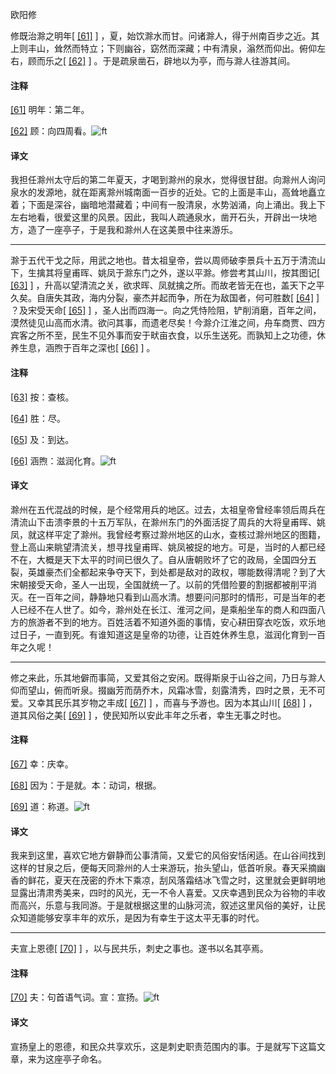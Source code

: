 
欧阳修

修既治滁之明年[
[\[61\]](#note_61)
]
，夏，始饮滁水而甘。问诸滁人，得于州南百步之近。其上则丰山，耸然而特立；下则幽谷，窈然而深藏；中有清泉，滃然而仰出。俯仰左右，顾而乐之[
[\[62\]](#note_62)
] 。于是疏泉凿石，辟地以为亭，而与滁人往游其间。

#### 注释 

[\[61\]](#noteBack_61)
明年：第二年。

[\[62\]](#noteBack_62)
顾：向四周看。![ft](@media/Image00002.jpg)

#### 译文 

我担任滁州太守后的第二年夏天，才喝到滁州的泉水，觉得很甘甜。向滁州人询问泉水的发源地，就在距离滁州城南面一百步的近处。它的上面是丰山，高耸地矗立着；下面是深谷，幽暗地潜藏着；中间有一股清泉，水势汹涌，向上涌出。我上下左右地看，很爱这里的风景。因此，我叫人疏通泉水，凿开石头，开辟出一块地方，造了一座亭子，于是我和滁州人在这美景中往来游乐。

------------------------------------------------------------------------

滁于五代干戈之际，用武之地也。昔太祖皇帝，尝以周师破李景兵十五万于清流山下，生擒其将皇甫晖、姚凤于滁东门之外，遂以平滁。修尝考其山川，按其图记[
[\[63\]](#note_63)
]
，升高以望清流之关，欲求晖、凤就擒之所。而故老皆无在也，盖天下之平久矣。自唐失其政，海内分裂，豪杰并起而争，所在为敌国者，何可胜数[
[\[64\]](#note_64)
] ？及宋受天命[
[\[65\]](#note_65)
]
，圣人出而四海一。向之凭恃险阻，铲削消磨，百年之间，漠然徒见山高而水清。欲问其事，而遗老尽矣！今滁介江淮之间，舟车商贾、四方宾客之所不至，民生不见外事而安于畎亩衣食，以乐生送死。而孰知上之功德，休养生息，涵煦于百年之深也[
[\[66\]](#note_66)
] 。

#### 注释 

[\[63\]](#noteBack_63)
按：查核。

[\[64\]](#noteBack_64) 胜：尽。

[\[65\]](#noteBack_65)
及：到达。

[\[66\]](#noteBack_66)
涵煦：滋润化育。![ft](@media/Image00002.jpg)

#### 译文 

滁州在五代混战的时候，是个经常用兵的地区。过去，太祖皇帝曾经率领后周兵在清流山下击溃李景的十五万军队，在滁州东门的外面活捉了周兵的大将皇甫晖、姚凤，就这样平定了滁州。我曾经考察过滁州地区的山水，查核过滁州地区的图籍，登上高山来眺望清流关，想寻找皇甫晖、姚凤被捉的地方。可是，当时的人都已经不在，大概是天下太平的时间已很久了。自从唐朝败坏了它的政局，全国四分五裂，英雄豪杰们全都起来争夺天下，到处都是敌对的政权，哪能数得清呢？到了大宋朝接受天命，圣人一出现，全国就统一了。以前的凭借险要的割据都被削平消灭。在一百年之间，静静地只看到山高水清。想要问问那时的情形，可是当年的老人已经不在人世了。如今，滁州处在长江、淮河之间，是乘船坐车的商人和四面八方的旅游者不到的地方。百姓活着不知道外面的事情，安心耕田穿衣吃饭，欢乐地过日子，一直到死。有谁知道这是皇帝的功德，让百姓休养生息，滋润化育到一百年之久呢！

------------------------------------------------------------------------

修之来此，乐其地僻而事简，又爱其俗之安闲。既得斯泉于山谷之间，乃日与滁人仰而望山，俯而听泉。掇幽芳而荫乔木，风霜冰雪，刻露清秀，四时之景，无不可爱。又幸其民乐其岁物之丰成[
[\[67\]](#note_67)
] ，而喜与予游也。因为本其山川[
[\[68\]](#note_68)
] ，道其风俗之美[
[\[69\]](#note_69)
] ，使民知所以安此丰年之乐者，幸生无事之时也。

#### 注释 

[\[67\]](#noteBack_67)
幸：庆幸。

[\[68\]](#noteBack_68)
因为：于是就。本：动词，根据。

[\[69\]](#noteBack_69)
道：称道。![ft](@media/Image00002.jpg)

#### 译文 

我来到这里，喜欢它地方僻静而公事清简，又爱它的风俗安恬闲适。在山谷间找到这样的甘泉之后，便每天同滁州的人士来游玩，抬头望山，低首听泉。春天采摘幽香的鲜花，夏天在茂密的乔木下乘凉，刮风落霜结冰飞雪之时，这里就会更鲜明地显露出清肃秀美来，四时的风光，无一不令人喜爱。又庆幸遇到民众为谷物的丰收而高兴，乐意与我同游。于是就根据这里的山脉河流，叙述这里风俗的美好，让民众知道能够安享丰年的欢乐，是因为有幸生于这太平无事的时代。

------------------------------------------------------------------------

夫宣上恩德[
[\[70\]](#note_70)
] ，以与民共乐，刺史之事也。遂书以名其亭焉。

#### 注释 

[\[70\]](#noteBack_70)
夫：句首语气词。宣：宣扬。![ft](@media/Image00002.jpg)

#### 译文 

宣扬皇上的恩德，和民众共享欢乐，这是刺史职责范围内的事。于是就写下这篇文章，来为这座亭子命名。

